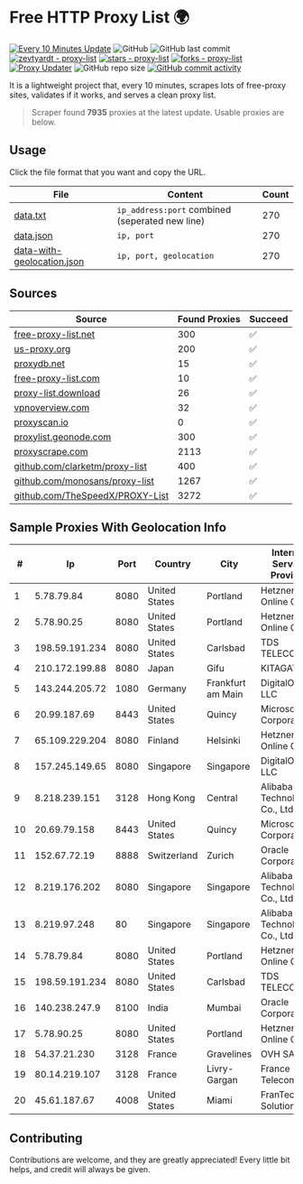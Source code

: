 
# Free HTTP Proxy List 🌍

[![Every 10 Minutes Update](https://github.com/mertguvencli/http-proxy-list/actions/workflows/main.yml/badge.svg?branch=main)](https://github.com/mertguvencli/http-proxy-list/actions/workflows/main.yml)
![GitHub](https://img.shields.io/github/license/mertguvencli/http-proxy-list)
![GitHub last commit](https://img.shields.io/github/last-commit/mertguvencli/http-proxy-list)
[![zevtyardt - proxy-list](https://img.shields.io/static/v1?label=zevtyardt&message=proxy-list&color=blue&logo=github)](https://github.com/zevtyardt/proxy-list "Go to GitHub repo")
[![stars - proxy-list](https://img.shields.io/github/stars/zevtyardt/proxy-list?style=social)](https://github.com/zevtyardt/proxy-list)
[![forks - proxy-list](https://img.shields.io/github/forks/zevtyardt/proxy-list?style=social)](https://github.com/zevtyardt/proxy-list)
[![Proxy Updater](https://github.com/zevtyardt/proxy-list/workflows/Proxy%20Updater/badge.svg)](https://github.com/zevtyardt/proxy-list/actions?query=workflow:"Proxy+Updater")
![GitHub repo size](https://img.shields.io/github/repo-size/zevtyardt/proxy-list)
[![GitHub commit activity](https://img.shields.io/github/commit-activity/m/zevtyardt/proxy-list?logo=commits)](https://github.com/zevtyardt/proxy-list/commits/main)

It is a lightweight project that, every 10 minutes, scrapes lots of free-proxy sites, validates if it works, and serves a clean proxy list.

> Scraper found **7935** proxies at the latest update. Usable proxies are below.

## Usage

Click the file format that you want and copy the URL.

|File|Content|Count|
|----|-------|-----|
|[data.txt](https://raw.githubusercontent.com/mertguvencli/http-proxy-list/main/proxy-list/data.txt)|`ip_address:port` combined (seperated new line)|270|
|[data.json](https://raw.githubusercontent.com/mertguvencli/http-proxy-list/main/proxy-list/data.json)|`ip, port`|270|
|[data-with-geolocation.json](https://raw.githubusercontent.com/mertguvencli/http-proxy-list/main/proxy-list/data-with-geolocation.json)|`ip, port, geolocation`|270|

## Sources

|Source|Found Proxies|Succeed|
|------|-------------|-------|
|[free-proxy-list.net](https://free-proxy-list.net)|300|✅|
|[us-proxy.org](https://www.us-proxy.org)|200|✅|
|[proxydb.net](http://proxydb.net)|15|✅|
|[free-proxy-list.com](https://free-proxy-list.com/?page=&port=&type%5B%5D=http&type%5B%5D=https&up_time=0&search=Search)|10|✅|
|[proxy-list.download](https://www.proxy-list.download/HTTP)|26|✅|
|[vpnoverview.com](https://vpnoverview.com/privacy/anonymous-browsing/free-proxy-servers)|32|✅|
|[proxyscan.io](https://www.proxyscan.io)|0|✅|
|[proxylist.geonode.com](https://proxylist.geonode.com/api/proxy-list?limit=300&page=1&sort_by=lastChecked&sort_type=desc&protocols=http,https)|300|✅|
|[proxyscrape.com](https://api.proxyscrape.com/v2/?request=displayproxies&protocol=http&timeout=10000&country=all&ssl=all&anonymity=all)|2113|✅|
|[github.com/clarketm/proxy-list](https://raw.githubusercontent.com/clarketm/proxy-list/master/proxy-list-raw.txt)|400|✅|
|[github.com/monosans/proxy-list](https://raw.githubusercontent.com/monosans/proxy-list/main/proxies/http.txt)|1267|✅|
|[github.com/TheSpeedX/PROXY-List](https://raw.githubusercontent.com/TheSpeedX/PROXY-List/master/http.txt)|3272|✅|


## Sample Proxies With Geolocation Info

|#|Ip|Port|Country|City|Internet Service Provider|
|-|--|----|-------|----|-------------------------|
|1|5.78.79.84|8080|United States|Portland|Hetzner Online GmbH|
|2|5.78.90.25|8080|United States|Portland|Hetzner Online GmbH|
|3|198.59.191.234|8080|United States|Carlsbad|TDS TELECOM|
|4|210.172.199.88|8080|Japan|Gifu|KITAGATA|
|5|143.244.205.72|1080|Germany|Frankfurt am Main|DigitalOcean, LLC|
|6|20.99.187.69|8443|United States|Quincy|Microsoft Corporation|
|7|65.109.229.204|8080|Finland|Helsinki|Hetzner Online GmbH|
|8|157.245.149.65|8080|Singapore|Singapore|DigitalOcean, LLC|
|9|8.218.239.151|3128|Hong Kong|Central|Alibaba (US) Technology Co., Ltd.|
|10|20.69.79.158|8443|United States|Quincy|Microsoft Corporation|
|11|152.67.72.19|8888|Switzerland|Zurich|Oracle Corporation|
|12|8.219.176.202|8080|Singapore|Singapore|Alibaba (US) Technology Co., Ltd.|
|13|8.219.97.248|80|Singapore|Singapore|Alibaba (US) Technology Co., Ltd.|
|14|5.78.79.84|8080|United States|Portland|Hetzner Online GmbH|
|15|198.59.191.234|8080|United States|Carlsbad|TDS TELECOM|
|16|140.238.247.9|8100|India|Mumbai|Oracle Corporation|
|17|5.78.90.25|8080|United States|Portland|Hetzner Online GmbH|
|18|54.37.21.230|3128|France|Gravelines|OVH SAS|
|19|80.14.219.107|3128|France|Livry-Gargan|France Telecom|
|20|45.61.187.67|4008|United States|Miami|FranTech Solutions|



## Contributing

Contributions are welcome, and they are greatly appreciated! Every
little bit helps, and credit will always be given.


